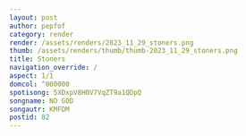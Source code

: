 ```yaml
---
layout: post
author: pepfof
category: render
render: /assets/renders/2023_11_29_stoners.png
thumb: /assets/renders/thumb/thumb-2023_11_29_stoners.png
title: Stoners
navigation_override: /
aspect: 1/1
domcol: ^000000
spotisong: 5XDxpV8H0V7VqZT9a1QDpQ
songname: NO GOD
songautr: KMFDM
postid: 82
---
```


<!--USER BEGIN 1-->

<!--USER END 1-->

<!--more-->
<!--USER BEGIN 2-->

<!--USER END 2-->

